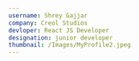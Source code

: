 ```yaml
---
username: Shrey Gajjar
company: Creol Studios
devloper: React JS Developer
designation: junior developer
thumbnail: /Images/MyProfile2.jpeg
---
```


